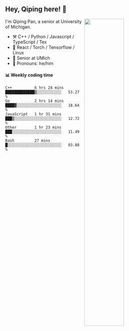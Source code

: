 

## Hey, Qiping here! :wave:

[<img align="right" width="50%" src="https://github-readme-stats.vercel.app/api?username=ppppqp&theme=dark&show_icons=true">](https://metrics.lecoq.io/ppppqp?template=classic)


I'm Qiping Pan, a senior at University of Michigan.

-   :hammer_and_pick: C++ / Python / Javascript / TypeScript / Tex
-   :pencil: React / Torch / Tensorflow / Linux 
-   :seedling: Senior at UMich
-   :man: Pronouns: he/him



#### :bar_chart: Weekly coding time

<!--START_SECTION:waka-->
```text
C++          6 hrs 24 mins   █████████████▒░░░░░░░░░░░   53.27 % 
Go           2 hrs 14 mins   ████▓░░░░░░░░░░░░░░░░░░░░   18.64 % 
JavaScript   1 hr 31 mins    ███▒░░░░░░░░░░░░░░░░░░░░░   12.72 % 
Other        1 hr 23 mins    ███░░░░░░░░░░░░░░░░░░░░░░   11.49 % 
Bash         27 mins         █░░░░░░░░░░░░░░░░░░░░░░░░   03.88 % 
```
<!--END_SECTION:waka-->
